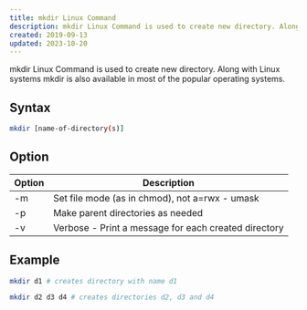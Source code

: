 ```yaml
---
title: mkdir Linux Command
description: mkdir Linux Command is used to create new directory. Along with Linux systems mkdir is also available in most of the popular operating systems.
created: 2019-09-13
updated: 2023-10-20
---
```


mkdir Linux Command is used to create new directory. Along with Linux systems mkdir is also available in most of the popular operating systems.

## Syntax

```sh
mkdir [name-of-directory(s)]
```
## Option

|Option|Description|
|---|---|
|-m| Set file mode (as in chmod), not a=rwx - umask |
|-p| Make parent directories as needed|
|-v| Verbose - Print a message for each created directory|


## Example

```sh
mkdir d1 # creates directory with name d1
```

```sh
mkdir d2 d3 d4 # creates directories d2, d3 and d4
```